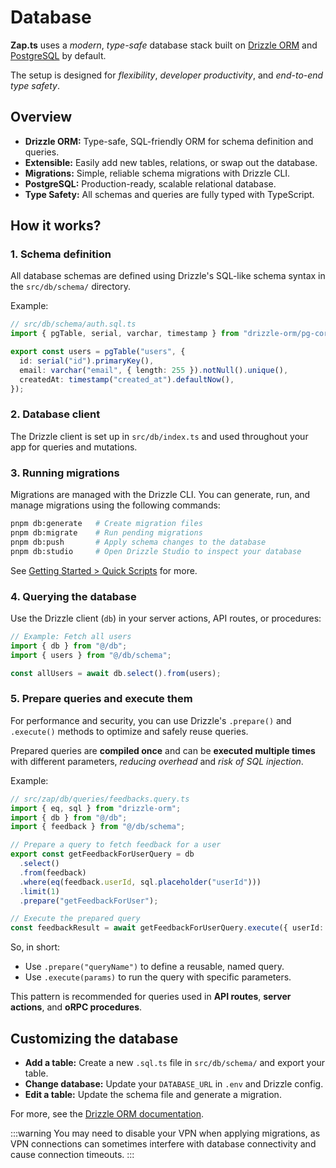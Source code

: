 # Database

**Zap.ts** uses a _modern_, _type-safe_ database stack built on [Drizzle ORM](https://orm.drizzle.team/) and [PostgreSQL](https://www.postgresql.org/) by default.

The setup is designed for _flexibility_, _developer productivity_, and _end-to-end type safety_.

## Overview

- **Drizzle ORM:** Type-safe, SQL-friendly ORM for schema definition and queries.
- **Extensible:** Easily add new tables, relations, or swap out the database.
- **Migrations:** Simple, reliable schema migrations with Drizzle CLI.
- **PostgreSQL:** Production-ready, scalable relational database.
- **Type Safety:** All schemas and queries are fully typed with TypeScript.

## How it works?

### 1. Schema definition

All database schemas are defined using Drizzle's SQL-like schema syntax in the `src/db/schema/` directory.

Example:

```ts
// src/db/schema/auth.sql.ts
import { pgTable, serial, varchar, timestamp } from "drizzle-orm/pg-core";

export const users = pgTable("users", {
  id: serial("id").primaryKey(),
  email: varchar("email", { length: 255 }).notNull().unique(),
  createdAt: timestamp("created_at").defaultNow(),
});
```

### 2. Database client

The Drizzle client is set up in `src/db/index.ts` and used throughout your app for queries and mutations.

### 3. Running migrations

Migrations are managed with the Drizzle CLI. You can generate, run, and manage migrations using the following commands:

```bash
pnpm db:generate   # Create migration files
pnpm db:migrate    # Run pending migrations
pnpm db:push       # Apply schema changes to the database
pnpm db:studio     # Open Drizzle Studio to inspect your database
```

See [Getting Started > Quick Scripts](/docs/introduction/getting-started.md#quick-scripts) for more.

### 4. Querying the database

Use the Drizzle client (`db`) in your server actions, API routes, or procedures:

```ts
// Example: Fetch all users
import { db } from "@/db";
import { users } from "@/db/schema";

const allUsers = await db.select().from(users);
```

### 5. Prepare queries and execute them

For performance and security, you can use Drizzle's `.prepare()` and `.execute()` methods to optimize and safely reuse queries.

Prepared queries are **compiled once** and can be **executed multiple times** with different parameters, _reducing overhead_ and _risk of SQL injection_.

Example:

```ts
// src/zap/db/queries/feedbacks.query.ts
import { eq, sql } from "drizzle-orm";
import { db } from "@/db";
import { feedback } from "@/db/schema";

// Prepare a query to fetch feedback for a user
export const getFeedbackForUserQuery = db
  .select()
  .from(feedback)
  .where(eq(feedback.userId, sql.placeholder("userId")))
  .limit(1)
  .prepare("getFeedbackForUser");

// Execute the prepared query
const feedbackResult = await getFeedbackForUserQuery.execute({ userId: "123" });
```

So, in short:

- Use `.prepare("queryName")` to define a reusable, named query.
- Use `.execute(params)` to run the query with specific parameters.

This pattern is recommended for queries used in **API routes**, **server actions**, and **oRPC procedures**.

## Customizing the database

- **Add a table:** Create a new `.sql.ts` file in `src/db/schema/` and export your table.
- **Change database:** Update your `DATABASE_URL` in `.env` and Drizzle config.
- **Edit a table:** Update the schema file and generate a migration.

For more, see the [Drizzle ORM documentation](https://orm.drizzle.team/docs/overview).

:::warning
You may need to disable your VPN when applying migrations, as VPN connections can sometimes interfere with database connectivity and cause connection timeouts.
:::
